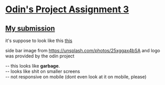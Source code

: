 # [Odin's Project Assignment 3](https://www.theodinproject.com/paths/full-stack-javascript/courses/intermediate-html-and-css/lessons/sign-up-form#introduction)


## [My submission](https://kojokwakye.github.io/odins-sign-up-page/)  
it's suppose to look like this [this](https://cdn.statically.io/gh/TheOdinProject/curriculum/5f37d43908ef92499e95a9b90fc3cc291a95014c/html_css/project-sign-up-form/sign-up-form.png)  

side bar image from https://unsplash.com/photos/25xggax4bSA and logo was provided by the odin project  

-- this looks like **garbage**.   
-- looks like shit on smaller screens  
-- not responsive on mobile (dont even look at it on mobile, please)
